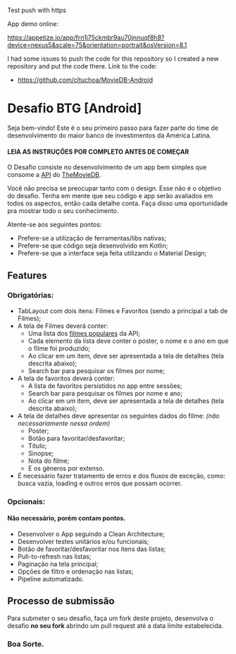 
Test push with https

App demo online:

https://appetize.io/app/frn1j75ckmbr9au70jnnuqf8h8?device=nexus5&scale=75&orientation=portrait&osVersion=8.1

I had some issues to push the code for this repository so I created a new repository and put the code there.
Link to the code:
- https://github.com/cltuchoa/MovieDB-Android


# Desafio BTG [Android]
Seja bem-vindo! Este é o seu primeiro passo para fazer parte do time de desenvolvimento do maior banco de investimentos da América Latina.

#### LEIA AS INSTRUÇÕES POR COMPLETO ANTES DE COMEÇAR

O Desafio consiste no desenvolvimento de um app bem simples que consome a [API](https://developers.themoviedb.org/3/getting-started/introduction) do [TheMovieDB](https://www.themoviedb.org/?language=en).

Você não precisa se preocupar tanto com o design. Esse não é o objetivo do desafio. Tenha em mente que seu código e app serão avaliados em todos os aspectos, então cada detalhe conta. Faça disso uma oportunidade pra mostrar todo o seu conhecimento.

Atente-se aos seguintes pontos:
* Prefere-se a utilização de ferramentas/libs nativas;
* Prefere-se que código seja desenvolvido em Kotlin;
* Prefere-se que a interface seja feita utilizando o Material Design;

## Features
### Obrigatórias:
* TabLayout com dois itens: Filmes e Favoritos (sendo a principal a tab de Filmes);
* A tela de Filmes deverá conter:
	* Uma lista dos [filmes populares](https://developers.themoviedb.org/3/movies/get-popular-movies) da API;
	* Cada elemento da lista deve conter o poster, o nome e o ano em que o filme foi produzido;
	* Ao clicar em um item, deve ser apresentada a tela de detalhes (tela descrita abaixo);
	* Search bar para pesquisar os filmes por nome;
* A tela de favoritos deverá conter:
	* A lista de favoritos persistidos no app entre sessões;
	* Search bar para pesquisar os filmes por nome e ano;
	* Ao clicar em um item, deve ser apresentada a tela de detalhes (tela descrita abaixo);
* A tela de detalhes deve apresentar os seguintes dados do filme: *(não necessariamente nessa ordem)*
	* Poster;
	* Botão para favoritar/desfavoritar;
	* Título;
	* Sinopse;
	* Nota do filme;
	* E os gêneros por extenso.
* É necessário fazer tratamento de erros e dos fluxos de exceção, como: busca vazia, loading e outros erros que possam ocorrer.
  
### Opcionais:
#### Não necessário, porém contam pontos.
* Desenvolver o App seguindo a Clean Architecture;
* Desenvolver testes unitários e/ou funcionais;
* Botão de favoritar/desfavoritar nos itens das listas;
* Pull-to-refresh nas listas;
* Paginação na tela principal;
* Opções de filtro e ordenação nas listas;
* Pipeline automatizado.

## Processo de submissão
Para submeter o seu desafio, faça um fork deste projeto, desenvolva o desafio **no seu fork** abrindo um pull request até a data limite estabelecida.

### Boa Sorte.

